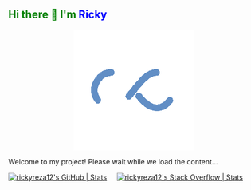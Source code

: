 ## <span style="color:green;">Hi there 👋 I'm <span style="color:blue;">Ricky</span></span>

<div style="display: flex; justify-content: center; align-items: center;">
  <img src="https://github.com/rickyreza12/rickyreza12/blob/main/Infinity@1x-1.5s-200px-200px%20(2).gif" alt="loading">
</div>

Welcome to my project! Please wait while we load the content...

<div style="display: flex; gap: 20px;">
  <a href="https://quira.sh?utm_source=widgets&utm_campaign=rickyreza12">
    <img src="https://stats.quira.sh/rickyreza12/github?theme=dark" alt="rickyreza12's GitHub | Stats" style="width: 45%;">
  </a>
  <a href="https://quira.sh?utm_source=widgets&utm_campaign=rickyreza12">
    <img src="https://stats.quira.sh/rickyreza12/stack-overflow?theme=dark" alt="rickyreza12's Stack Overflow | Stats" style="width: 45%;">
  </a>
</div>
